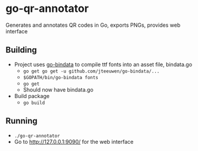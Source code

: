 # go-qr-annotator
Generates and annotates QR codes in Go, exports PNGs, provides web interface

## Building
- Project uses [go-bindata](https://github.com/jteeuwen/go-bindata) to compile ttf fonts into an asset file, bindata.go
  - `go get go get -u github.com/jteeuwen/go-bindata/...`
  - `$GOPATH/bin/go-bindata fonts`
  - `go get`
  - Should now have bindata.go
- Build package
  - `go build`
## Running
- `./go-qr-annotator`
- Go to http://127.0.0.1:9090/ for the web interface
